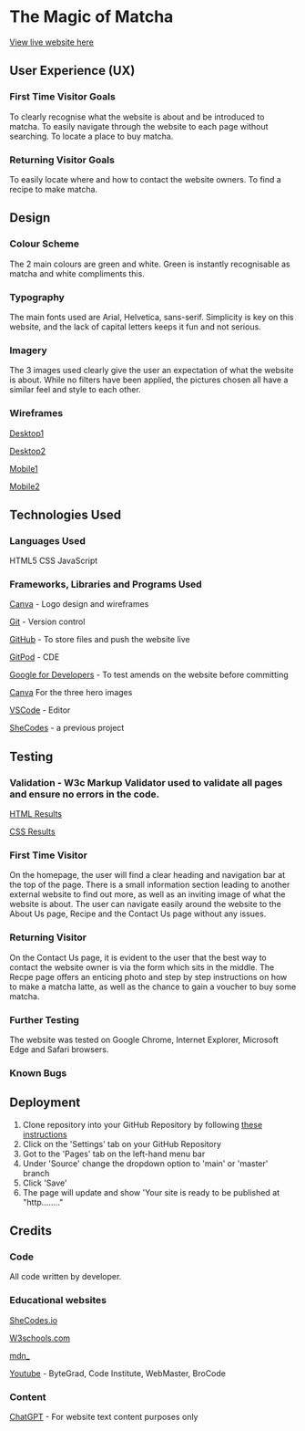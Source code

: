 # The Magic of Matcha

[View live website here](https://georginaphipps.github.io/matcha-website/index.html)

## User Experience (UX)

### First Time Visitor Goals

To clearly recognise what the website is about and be introduced to matcha.
To easily navigate through the website to each page without searching.
To locate a place to buy matcha.

### Returning Visitor Goals

To easily locate where and how to contact the website owners.
To find a recipe to make matcha.

## Design

### Colour Scheme

The 2 main colours are green and white.
Green is instantly recognisable as matcha and white compliments this.

### Typography

The main fonts used are Arial, Helvetica, sans-serif.
Simplicity is key on this website, and the lack of capital letters keeps it fun and not serious.

### Imagery

The 3 images used clearly give the user an expectation of what the website is about. While no filters have been applied, the pictures chosen all have a similar feel and style to each other.

### Wireframes

[Desktop1]([https://github.com/georginaphipps/matcha-website/blob/main/wireframe1desktop.png)


[Desktop2](https://github.com/georginaphipps/matcha-website/blob/main/wireframe2desktop.png)


[Mobile1](https://github.com/georginaphipps/matcha-website/blob/main/wireframe1mobile.png)

[Mobile2](https://github.com/georginaphipps/matcha-website/blob/main/wireframe2mobile.png)

## Technologies Used

### Languages Used

HTML5
CSS
JavaScript

### Frameworks, Libraries and Programs Used

[Canva](https://www.canva.com/) - Logo design and wireframes


[Git]( https://git-scm.com/) - Version control


[GitHub](https://github.com/) - To store files and push the website live


[GitPod](https://gitpod.io/) - CDE


[Google for Developers](https://developers.google.com/) - To test amends on the website before committing


[Canva](https://www.canva.com/) For the three hero images


[VSCode](https://code.visualstudio.com/) - Editor

[SheCodes](https://www.shecodes.io/cohorts/shecodes-basics-0a38e50b-08de-4486-a315-73b54a6edf04/projects/1670213?_gl=1*1nnjqui*_gcl_au*NTkyNzM2MjI0LjE3MDQ2NTEwNDQuMTEzOTM3NzQwMS4xNzA0OTAyNjgxLjE3MDQ5MDM1NTk.) - a previous project

## Testing

### Validation - W3c Markup Validator used to validate all pages and ensure no errors in the code.

[HTML Results](https://github.com/georginaphipps/georginaphipps.github.io/blob/main/HTML%20Validation.jpg)


[CSS Results](https://github.com/georginaphipps/georginaphipps.github.io/blob/main/CSS%20Validation.jpg)

### First Time Visitor

On the homepage, the user will find a clear heading and navigation bar at the top of the page. There is a small information section leading to another external website to find out more, as well as an inviting image of what the website is about.
The user can navigate easily around the website to the About Us page, Recipe and the Contact Us page without any issues. 

### Returning Visitor

On the Contact Us page, it is evident to the user that the best way to contact the website owner is via the form which sits in the middle.
The Recpe page offers an enticing photo and step by step instructions on how to make a matcha latte, as well as the chance to gain a voucher to buy some matcha.

### Further Testing

The website was tested on Google Chrome, Internet Explorer, Microsoft Edge and Safari browsers.

### Known Bugs



## Deployment

1. Clone repository into your GitHub Repository by following [these instructions](https://docs.github.com/en/repositories/creating-and-managing-repositories/cloning-a-repository)
2. Click on the 'Settings' tab on your GitHub Repository
3. Got to the 'Pages' tab on the left-hand menu bar
4. Under 'Source' change the dropdown option to 'main' or 'master' branch
5. Click 'Save'
6. The page will update and show 'Your site is ready to be published at "http........"

## Credits

### Code

All code written by developer.

### Educational websites

[SheCodes.io](SheCodes.io)


[W3schools.com](W3schools.com)


[mdn_](https://developer.mozilla.org/en-US/docs/Web)


[Youtube](https://www.youtube.com/) - ByteGrad, Code Institute, WebMaster, BroCode

### Content

[ChatGPT](https://chat.openai.com/) - For website text content purposes only

